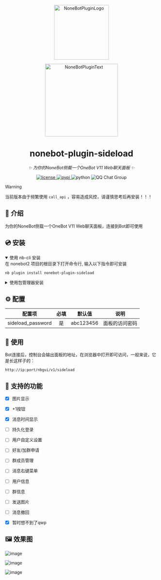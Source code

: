 <div align="center">
  <a href="https://webui.nbgui.top"><img src="imgs/logo.png" width="180" height="180" alt="NoneBotPluginLogo"></a>
  <br>
  <p><img src="https://github.com/A-kirami/nonebot-plugin-template/blob/resources/NoneBotPlugin.svg" width="240" alt="NoneBotPluginText"></p>
</div>

<div align="center">

# nonebot-plugin-sideload

_✨ 为你的NoneBot侧载一个OneBot V11 Web聊天面板 ✨_


<a href="./LICENSE">
    <img src="https://img.shields.io/github/license/NonebotGUI/nonebot-plugin-sideload" alt="license">
</a>
<a href="https://pypi.python.org/pypi/nonebot-plugin-sideload.svg">
    <img src="https://img.shields.io/pypi/v/nonebot-plugin-sideload.svg" alt="pypi">
</a>
<img src="https://img.shields.io/badge/python-3.9+-blue.svg" alt="python">
<img src="https://img.shields.io/badge/QQ%E7%BE%A4-972526136-orange?style=flat-square" alt="QQ Chat Group">
</a>
</div>


> [!warning] 
> 当前版本由于频繁使用 `call_api` ，容易造成风控，请谨慎思考后再安装！！！

## 📖 介绍

为你的NoneBot侧载一个OneBot V11 Web聊天面板，连接到Bot即可使用

## 💿 安装

<details open>
<summary>使用 nb-cli 安装</summary>
在 nonebot2 项目的根目录下打开命令行, 输入以下指令即可安装

    nb plugin install nonebot-plugin-sideload

</details>

<details>
<summary>使用包管理器安装</summary>
在 nonebot2 项目的插件目录下, 打开命令行, 根据你使用的包管理器, 输入相应的安装命令

<details>
<summary>pip</summary>

    pip install nonebot-plugin-sideload
</details>
<details>
<summary>pdm</summary>

    pdm add nonebot-plugin-sideload
</details>
<details>
<summary>poetry</summary>

    poetry add nonebot-plugin-sideload
</details>
<details>
<summary>conda</summary>

    conda install nonebot-plugin-sideload
</details>

打开 nonebot2 项目根目录下的 `pyproject.toml` 文件, 在 `[tool.nonebot]` 部分追加写入

    plugins = ["nonebot_plugin_sideload"]

</details>

## ⚙️ 配置

| 配置项 | 必填 | 默认值 | 说明 |
|:-----:|:----:|:----:|:----:|
| sideload_password | 是 | abc123456 | 面板的访问密码 |


## 🎉 使用

Bot连接后，控制台会输出面板的地址，在浏览器中打开即可访问，一般来说，它是长这样子的：

```
http://ip:port/nbgui/v1/sideload
```


## 📑 支持的功能

- [x] 图片显示
- [x] +1按钮
- [x] 消息时间显示
- [ ] 持久化登录
- [ ] 用户自定义设置
- [ ] 好友/加群申请
- [ ] 群成员管理
- [ ] 消息右键菜单
- [ ] 用户信息
- [ ] 群信息
- [ ] 发送图片
- [ ] 消息撤回
- [X] 暂时想不到了qwp



## 🖼️ 效果图

![image](imgs/s1.png)

![image](imgs/s2.png)

![image](imgs/s3.png)
